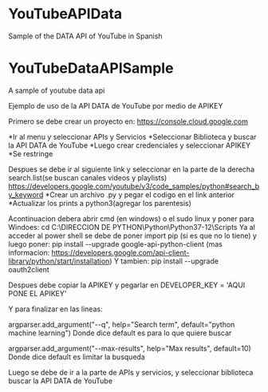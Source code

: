 # YouTubeAPIData
Sample of the DATA API of YouTube in Spanish 
# YouTubeDataAPISample
A sample of youtube data api

Ejemplo de uso de la API DATA de YouTube por medio de APIKEY

  Primero se debe crear un proyecto en:
  https://console.cloud.google.com

  *Ir al menu y seleccionar APIs y Servicios
  *Seleccionar Biblioteca y buscar la API DATA de YouTube
  *Luego crear credenciales y seleccionar APIKEY
  *Se restringe
  
  Despues se debe ir al siguiente link y seleccionar en la parte de la derecha search.list(se buscan canales videos y playlists)
  https://developers.google.com/youtube/v3/code_samples/python#search_by_keyword
  *Crear un archivo .py y pegar el codigo en el link anterior
  *Actualizar los prints a python3(agregar los parentesis)
  
  Acontinuacion debera abrir cmd (en windows) o el sudo linux y 
  poner para Windoes: cd C:\DIRECCION DE PYTHON\Python\Python37-12\Scripts
  Ya al acceder al power shell se debe de poner import pip (si es que no lo tiene) 
  y luego poner: pip install --upgrade google-api-python-client (mas informacion: https://developers.google.com/api-client-library/python/start/installation)
  Y tambien: pip install --upgrade oauth2client
  
  Despues debe copiar la APIKEY y pegarlar en DEVELOPER_KEY = 'AQUI PONE EL APIKEY'
  
  Y para finalizar en las lineas:
  
  argparser.add_argument("--q", help="Search term", default="python machine learning") Donde dice default es para lo que quiere buscar
  
  argparser.add_argument("--max-results", help="Max results", default=10) Donde dice default es limitar la busqueda
  
  
  
  
  
Luego se debe de ir a la parte de APIs y servicios, y seleccionar biblioteca buscar la API DATA de YouTube
